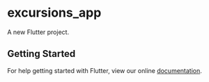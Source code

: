 # excursions_app

A new Flutter project.

## Getting Started

For help getting started with Flutter, view our online
[documentation](https://flutter.io/).
